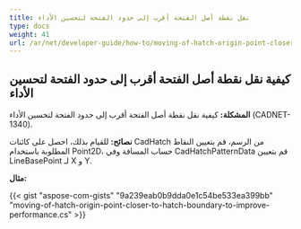 ```yaml
---
title: نقل نقطة أصل الفتحة أقرب إلى حدود الفتحة لتحسين الأداء
type: docs
weight: 41
url: /ar/net/developer-guide/how-to/moving-of-hatch-origin-point-closer-to-hatch-boundary-to-improve-performance/
---
```


## **كيفية نقل نقطة أصل الفتحة أقرب إلى حدود الفتحة لتحسين الأداء**

**المشكلة:** كيفية نقل نقطة أصل الفتحة أقرب إلى حدود الفتحة لتحسين الأداء (CADNET-1340).

**نصائح:** للقيام بذلك، احصل على كائنات CadHatch من الرسم، قم بتعيين النقاط المطلوبة باستخدام Point2D، حساب المسافة وفي CadHatchPatternData قم بتعيين LineBasePoint لـ X و Y.

**مثال:**

{{< gist "aspose-com-gists" "9a239eab0b9dda0e1c54be533ea399bb" "moving-of-hatch-origin-point-closer-to-hatch-boundary-to-improve-performance.cs" >}}
